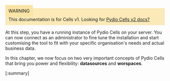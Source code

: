 <div style="background-color: #fbe9b7;font-size: 14px;">
<span style="background-color: #fae4a6;padding: 10px;">WARNING</span>
<span style="padding: 10px;display: inline-block;">This documentation is for Cells v1. Looking for <a href="https://pydio.com/en/docs/cells/v2/quick-start">Pydio Cells v2 docs?</a></span>
</div>

At this step, you have a running instance of Pydio Cells on your server. You can now connect as an administrator to fine tune the installation and start customising the tool to fit with your specific organisation's needs and actual business data. 

In this chapter, we now focus on two very important concepts of Pydio Cells that bring you power and flexibility: **datasources** and **worspaces**. 

[:summary]
